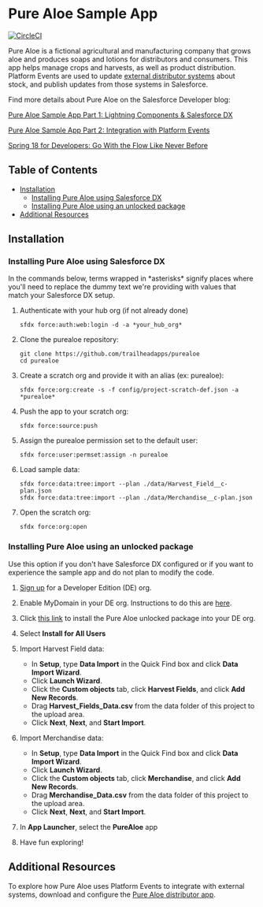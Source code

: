 # Pure Aloe Sample App

[![CircleCI](https://circleci.com/gh/trailheadapps/purealoe.svg?style=svg)](https://circleci.com/gh/trailheadapps/purealoe)

Pure Aloe is a fictional agricultural and manufacturing company that grows aloe and produces soaps and lotions for distributors and consumers. This app helps manage crops and harvests, as well as product distribution. Platform Events are used to update [external distributor systems](https://github.com/trailheadapps/purealoe-distributor) about stock, and publish updates from those systems in Salesforce.

Find more details about Pure Aloe on the Salesforce Developer blog:

[Pure Aloe Sample App Part 1: Lightning Components & Salesforce DX](https://developer.salesforce.com/blogs/2017/11/pure-aloe-sample-application-part-1-lightning-components-salesforce-dx.html)

[Pure Aloe Sample App Part 2: Integration with Platform Events](https://developer.salesforce.com/blogs/2017/11/pure-aloe-sample-app-part-2-integration-platform-events.html)

[Spring 18 for Developers: Go With the Flow Like Never Before](https://developer.salesforce.com/blogs/2018/01/spring-18-for-developers-flow.html)


## Table of Contents

*   [Installation](#installation)
    *   [Installing Pure Aloe using Salesforce DX](#installing-pure-aloe-using-salesforce-dx)
    *   [Installing Pure Aloe using an unlocked package](#installing-pure-aloe-using-an-unlocked-package)
*   [Additional Resources](#additional-resources)


## Installation

### Installing Pure Aloe using Salesforce DX
In the commands below, terms wrapped in \*asterisks\* signify places where you'll need to replace the dummy text we're providing with values that match your Salesforce DX setup.

1. Authenticate with your hub org (if not already done)
    ```
    sfdx force:auth:web:login -d -a *your_hub_org*
    ```

1. Clone the purealoe repository:
    ```
    git clone https://github.com/trailheadapps/purealoe
    cd purealoe
    ```

1. Create a scratch org and provide it with an alias (ex: purealoe):
    ```
    sfdx force:org:create -s -f config/project-scratch-def.json -a *purealoe*
    ```

1. Push the app to your scratch org:
    ```
    sfdx force:source:push
    ```

1. Assign the purealoe permission set to the default user:
    ```
    sfdx force:user:permset:assign -n purealoe
    ```

1. Load sample data:
    ```
    sfdx force:data:tree:import --plan ./data/Harvest_Field__c-plan.json
    sfdx force:data:tree:import --plan ./data/Merchandise__c-plan.json
    ```

1. Open the scratch org:
    ```
    sfdx force:org:open
    ```

### Installing Pure Aloe using an unlocked package
Use this option if you don't have Salesforce DX configured or if you want to experience the sample app and do not plan to modify the code.

1. [Sign up](https://developer.salesforce.com/signup) for a Developer Edition (DE) org.

1. Enable MyDomain in your DE org. Instructions to do this are [here](https://trailhead.salesforce.com/projects/quickstart-lightning-components/steps/quickstart-lightning-components1).

1. Click [this link](https://login.salesforce.com/packaging/installPackage.apexp?p0=04t1I0000036qZKQAY) to install the Pure Aloe unlocked package into your DE org.

1. Select **Install for All Users**

1. Import Harvest Field data:
    - In **Setup**, type **Data Import** in the Quick Find box and click **Data Import Wizard**.
    - Click **Launch Wizard**.
    - Click the **Custom objects** tab, click **Harvest Fields**, and click **Add New Records**.
    - Drag **Harvest_Fields_Data.csv** from the data folder of this project to the upload area.
    - Click **Next**, **Next**, and **Start Import**.

1. Import Merchandise data:
    - In **Setup**, type **Data Import** in the Quick Find box and click **Data Import Wizard**.
    - Click **Launch Wizard**.
    - Click the **Custom objects** tab, click **Merchandise**, and click **Add New Records**.
    - Drag **Merchandise_Data.csv** from the data folder of this project to the upload area.
    - Click **Next**, **Next**, and **Start Import**.

1. In **App Launcher**, select the **PureAloe** app

1. Have fun exploring!

## Additional Resources

To explore how Pure Aloe uses Platform Events to integrate with external systems, download and configure the [Pure Aloe distributor app](https://github.com/trailheadapps/purealoe-distributor).
